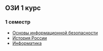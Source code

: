 ## ОЗИ 1 курс 

### 1 семестр
* [Основы информационной безопасности](/src/инфобез.md)
* [История России](/src/история.md)
* [Информатика](/src/информатика.md)
